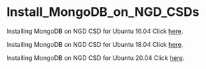 # Install_MongoDB_on_NGD_CSDs
Installing MongoDB on NGD CSD for Ubuntu 16.04 Click [here](https://github.com/NGDSystems/Install_MongoDB_on_NGD_CSDs/MongoDB_NGD_CSD_Ubuntu_16.04.md).

Installing MongoDB on NGD CSD for Ubuntu 18.04 Click [here](https://github.com/NGDSystems/Install_MongoDB_on_NGD_CSDs/edit/main/MongoDB_NGD_CSD_Ubuntu_18_04.md).

Installing MongoDB on NGD CSD for Ubuntu 20.04 Click [here](https://github.com/NGDSystems/Install_MongoDB_on_NGD_CSDs/edit/main/MongoDB_NGD_CSD_Ubuntu_20_04.md).
